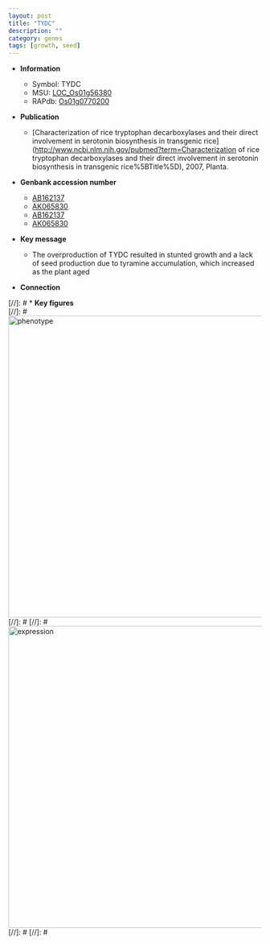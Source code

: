 ```yaml
---
layout: post
title: "TYDC"
description: ""
category: genes
tags: [growth, seed]
---
```


* **Information**  
    + Symbol: TYDC  
    + MSU: [LOC_Os01g56380](http://rice.plantbiology.msu.edu/cgi-bin/ORF_infopage.cgi?orf=LOC_Os01g56380)  
    + RAPdb: [Os01g0770200](http://rapdb.dna.affrc.go.jp/viewer/gbrowse_details/irgsp1?name=Os01g0770200)  

* **Publication**  
    + [Characterization of rice tryptophan decarboxylases and their direct involvement in serotonin biosynthesis in transgenic rice](http://www.ncbi.nlm.nih.gov/pubmed?term=Characterization of rice tryptophan decarboxylases and their direct involvement in serotonin biosynthesis in transgenic rice%5BTitle%5D), 2007, Planta.

* **Genbank accession number**  
    + [AB162137](http://www.ncbi.nlm.nih.gov/nuccore/AB162137)
    + [AK065830](http://www.ncbi.nlm.nih.gov/nuccore/AK065830)
    + [AB162137](http://www.ncbi.nlm.nih.gov/nuccore/AB162137)
    + [AK065830](http://www.ncbi.nlm.nih.gov/nuccore/AK065830)

* **Key message**  
    + The overproduction of TYDC resulted in stunted growth and a lack of seed production due to tyramine accumulation, which increased as the plant aged

* **Connection**  

[//]: # * **Key figures**  
[//]: # <img src="http://funRiceGenes.github.io/images/TYDC.pheno.png" alt="phenotype"  style="width: 600px;"/>
[//]: # 
[//]: # <img src="http://funRiceGenes.github.io/images/TYDC.exp.png" alt="expression"  style="width: 600px;"/>
[//]: # 
[//]: # 
